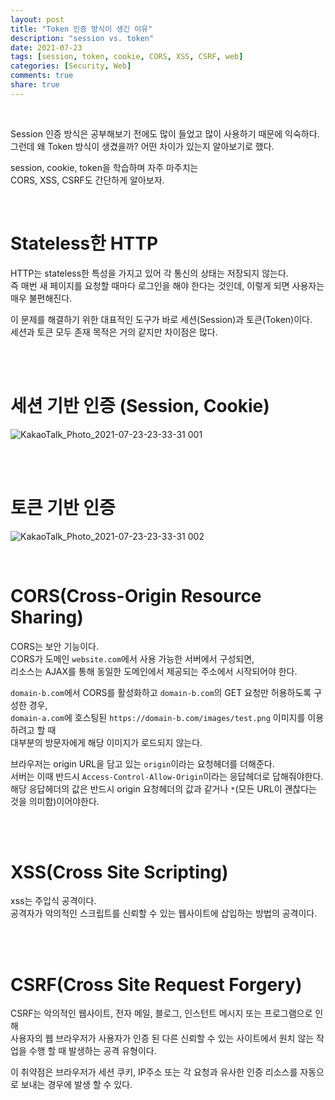 ```yaml
---
layout: post
title: "Token 인증 방식이 생긴 이유"    
description: "session vs. token"
date: 2021-07-23
tags: [session, token, cookie, CORS, XSS, CSRF, web]
categories: [Security, Web]
comments: true
share: true
---
```


<br />   

Session 인증 방식은 공부해보기 전에도 많이 들었고 많이 사용하기 때문에 익숙하다.       
그런데 왜 Token 방식이 생겼을까? 어떤 차이가 있는지 알아보기로 했다.      

session, cookie, token을 학습하며 자주 마주치는  
CORS, XSS, CSRF도 간단하게 알아보자.   


<br /> 

# Stateless한 HTTP     
HTTP는 stateless한 특성을 가지고 있어 각 통신의 상태는 저장되지 않는다.     
즉 매번 새 페이지를 요청할 때마다 로그인을 해야 한다는 것인데, 이렇게 되면 사용자는 매우 불편해진다.   

이 문제를 해결하기 위한 대표적인 도구가 바로 세션(Session)과 토큰(Token)이다.  
세션과 토큰 모두 존재 목적은 거의 같지만 차이점은 많다.   

<br />     
<br />       


# 세션 기반 인증 (Session, Cookie)   
![KakaoTalk_Photo_2021-07-23-23-33-31 001](https://user-images.githubusercontent.com/33855307/126797627-b2c53bcc-e353-417b-9bb7-2aa8adef4834.jpeg)


<br />     
<br />         

# 토큰 기반 인증   
![KakaoTalk_Photo_2021-07-23-23-33-31 002](https://user-images.githubusercontent.com/33855307/126797619-e9645816-ff93-462f-bd97-12170fe29ae9.jpeg)

<br />         
  

# CORS(Cross-Origin Resource Sharing)        
CORS는 보안 기능이다.      
CORS가 도메인 `website.com`에서 사용 가능한 서버에서 구성되면,    
리소스는 AJAX를 통해 동일한 도메인에서 제공되는 주소에서 시작되어야 한다.       

`domain-b.com`에서 CORS를 활성화하고 `domain-b.com`의 GET 요청만 허용하도록 구성한 경우,     
`domain-a.com`에 호스팅된 `https://domain-b.com/images/test.png` 이미지를 이용하려고 할 때     
대부분의 방문자에게 해당 이미지가 로드되지 않는다.

브라우저는 origin URL을 담고 있는 `origin`이라는 요청헤더를 더해준다.     
서버는 이때 반드시 `Access-Control-Allow-Origin`이라는 응답헤더로 답해줘야한다.       
해당 응답헤더의 값은 반드시 origin 요청헤더의 값과 같거나 `*`(모든 URL이 괜찮다는 것을 의미함)이어야한다.       

<br />       
<br />         


# XSS(Cross Site Scripting)   
xss는 주입식 공격이다.   
공격자가 악의적인 스크립트를 신뢰할 수 있는 웹사이트에 삽입하는 방법의 공격이다.     

<br />       
<br />         

# CSRF(Cross Site Request Forgery)   
CSRF는 악의적인 웹사이트, 전자 메일, 블로그, 인스턴트 메시지 또는 프로그램으로 인해    
사용자의 웹 브라우저가 사용자가 인증 된 다른 신뢰할 수 있는 사이트에서 원치 않는 작업을 수행 할 때 발생하는 공격 유형이다.   

이 취약점은 브라우저가 세션 쿠키, IP주소 또는 각 요청과 유사한 인증 리소스를 자동으로 보내는 경우에 발생 할 수 있다.    


<br />            


